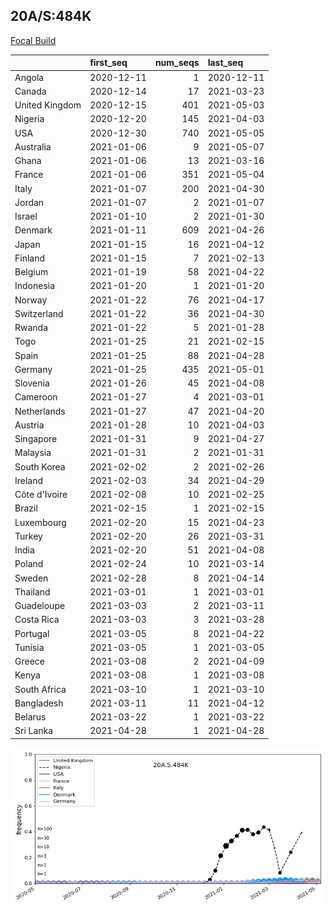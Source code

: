 

## 20A/S:484K
[Focal Build](https://nextstrain.org/groups/neherlab/ncov/20A.S.484K)

|                | first_seq   |   num_seqs | last_seq   |
|:---------------|:------------|-----------:|:-----------|
| Angola         | 2020-12-11  |          1 | 2020-12-11 |
| Canada         | 2020-12-14  |         17 | 2021-03-23 |
| United Kingdom | 2020-12-15  |        401 | 2021-05-03 |
| Nigeria        | 2020-12-20  |        145 | 2021-04-03 |
| USA            | 2020-12-30  |        740 | 2021-05-05 |
| Australia      | 2021-01-06  |          9 | 2021-05-07 |
| Ghana          | 2021-01-06  |         13 | 2021-03-16 |
| France         | 2021-01-06  |        351 | 2021-05-04 |
| Italy          | 2021-01-07  |        200 | 2021-04-30 |
| Jordan         | 2021-01-07  |          2 | 2021-01-07 |
| Israel         | 2021-01-10  |          2 | 2021-01-30 |
| Denmark        | 2021-01-11  |        609 | 2021-04-26 |
| Japan          | 2021-01-15  |         16 | 2021-04-12 |
| Finland        | 2021-01-15  |          7 | 2021-02-13 |
| Belgium        | 2021-01-19  |         58 | 2021-04-22 |
| Indonesia      | 2021-01-20  |          1 | 2021-01-20 |
| Norway         | 2021-01-22  |         76 | 2021-04-17 |
| Switzerland    | 2021-01-22  |         36 | 2021-04-30 |
| Rwanda         | 2021-01-22  |          5 | 2021-01-28 |
| Togo           | 2021-01-25  |         21 | 2021-02-15 |
| Spain          | 2021-01-25  |         88 | 2021-04-28 |
| Germany        | 2021-01-25  |        435 | 2021-05-01 |
| Slovenia       | 2021-01-26  |         45 | 2021-04-08 |
| Cameroon       | 2021-01-27  |          4 | 2021-03-01 |
| Netherlands    | 2021-01-27  |         47 | 2021-04-20 |
| Austria        | 2021-01-28  |         10 | 2021-04-03 |
| Singapore      | 2021-01-31  |          9 | 2021-04-27 |
| Malaysia       | 2021-01-31  |          2 | 2021-01-31 |
| South Korea    | 2021-02-02  |          2 | 2021-02-26 |
| Ireland        | 2021-02-03  |         34 | 2021-04-29 |
| Côte d'Ivoire  | 2021-02-08  |         10 | 2021-02-25 |
| Brazil         | 2021-02-15  |          1 | 2021-02-15 |
| Luxembourg     | 2021-02-20  |         15 | 2021-04-23 |
| Turkey         | 2021-02-20  |         26 | 2021-03-31 |
| India          | 2021-02-20  |         51 | 2021-04-08 |
| Poland         | 2021-02-24  |         10 | 2021-03-14 |
| Sweden         | 2021-02-28  |          8 | 2021-04-14 |
| Thailand       | 2021-03-01  |          1 | 2021-03-01 |
| Guadeloupe     | 2021-03-03  |          2 | 2021-03-11 |
| Costa Rica     | 2021-03-03  |          3 | 2021-03-28 |
| Portugal       | 2021-03-05  |          8 | 2021-04-22 |
| Tunisia        | 2021-03-05  |          1 | 2021-03-05 |
| Greece         | 2021-03-08  |          2 | 2021-04-09 |
| Kenya          | 2021-03-08  |          1 | 2021-03-08 |
| South Africa   | 2021-03-10  |          1 | 2021-03-10 |
| Bangladesh     | 2021-03-11  |         11 | 2021-04-12 |
| Belarus        | 2021-03-22  |          1 | 2021-03-22 |
| Sri Lanka      | 2021-04-28  |          1 | 2021-04-28 |

![Overall trends 20A.S.484K](/overall_trends_figures/overall_trends_20A.S.484K.png)